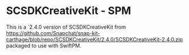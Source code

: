 # SCSDKCreativeKit - SPM

This is a `2.4.0 version of SCSDKCreativeKit from https://github.com/Snapchat/snap-kit-carthage/blob/repo/SCSDKCreativeKit/2.4.0/SCSDKCreativeKit-2.4.0.zip packaged to use with SwiftPM.

